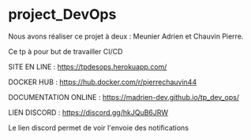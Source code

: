 # project_DevOps
Nous avons réaliser ce projet à deux : Meunier Adrien et Chauvin Pierre. 

Ce tp à pour but de travailler CI/CD

SITE EN LINE : https://tpdesops.herokuapp.com/

DOCKER HUB : https://hub.docker.com/r/pierrechauvin44

DOCUMENTATION ONLINE : https://madrien-dev.github.io/tp_dev_ops/

LIEN DISCORD : https://discord.gg/hkJQuB6JRW

Le lien discord permet de voir l'envoie des notifications